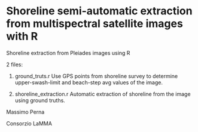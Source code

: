 # Shoreline semi-automatic extraction from multispectral satellite images with  R
Shoreline extraction from Pleiades images using R


2 files:

1) ground_truts.r
Use GPS points from shoreline survey to determine upper-swash-limit and beach-step avg values of the image. 

2) shoreline_extraction.r
Automatic extraction of shoreline from the image using ground truths.


Massimo Perna

Consorzio LaMMA
